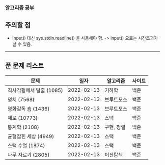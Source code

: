 ### 알고리즘 공부

## 주의할 점
* input() 대신 sys.stdin.readline() 을 사용해야 함.
    -> input() 으로는 시간초과가 날 수 있음.

___



## 푼 문제 리스트

| 문제 | 일자 | 알고리즘 | 사이트 |
| ---- | ---- | -------- | ------ |
|직사각형에서 탈출 (1085) |2022-02-13 |기하학 |백준 |
|덩치 (7568) |2022-02-13 |브루트포스 |백준 |
|영화감독 숌 (1436) |2022-02-13 |브루트포스 |백준 |
|제로 (10773) |2022-02-13 |스택 |백준 |
|통계학 (2108) |2022-02-13 |구현, 정렬 |백준 |
|균형잡힌 세상 (4949) |2022-02-13 |스택 |백준 |
|스택 수열 (1874) |2022-02-13 |스택 |백준 |
|나무 자르기 (2805) |2022-02-13 |이진탐색 |백준 |